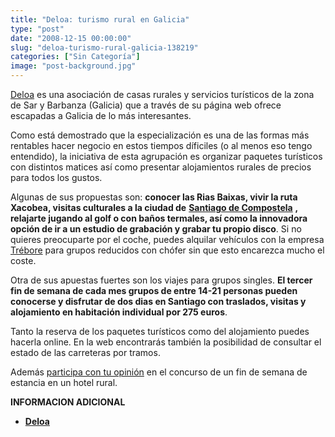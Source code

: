 ```yaml
---
title: "Deloa: turismo rural en Galicia"
type: "post"
date: "2008-12-15 00:00:00"
slug: "deloa-turismo-rural-galicia-138219"
categories: ["Sin Categoría"]
image: "post-background.jpg"
---
```


[](/wp-content/uploads/2008/12/138219-109033.jpg)

[Deloa](http://www.deloa.es/) es una asociación de casas rurales y servicios turísticos de la zona de Sar y Barbanza (Galicia) que a través de su página web ofrece escapadas a Galicia de lo más interesantes.

Como está demostrado que la especialización es una de las formas más rentables hacer negocio en estos tiempos díficiles (o al menos eso tengo entendido), la iniciativa de esta agrupación es organizar paquetes turísticos con distintos matices así como presentar alojamientos rurales de precios para todos los gustos.

Algunas de sus propuestas son: **conocer las Rias Baixas, vivir la ruta Xacobea, visitas culturales a [](/wp-content/uploads/2008/12/138219-109034.jpg)la ciudad de** [**Santiago de Compostela**](http://www.missviajes.com/santiago-compostela-103616) **, relajarte jugando al golf o con baños termales, así como la innovadora opción de ir a un estudio de grabación y grabar tu propio disco**. Si no quieres preocuparte por el coche, puedes alquilar vehículos con la empresa [Trébore](http://treboretransporte.wordpress.com/) para grupos reducidos con chófer sin que esto encarezca mucho el coste.

Otra de sus apuestas fuertes son los viajes para grupos singles. **El tercer fin de semana de cada mes grupos de entre 14-21 personas pueden conocerse y disfrutar de dos dias en Santiago con traslados, visitas y alojamiento en habitación individual por 275 euros**.

Tanto la reserva de los paquetes turísticos como del alojamiento puedes hacerla online. En la web encontrarás también la posibilidad de consultar el estado de las carreteras por tramos.

Además [participa con tu opinión](http://www.deloa.es/es/concurso.html) en el concurso de un fin de semana de estancia en un hotel rural.

**INFORMACION ADICIONAL**

- **[Deloa](http://www.deloa.es/)**